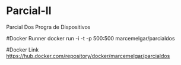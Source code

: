 # Parcial-II
Parcial Dos Progra de Dispositivos

#Docker Runner
docker run -i -t -p 500:500 marcemelgar/parcialdos

#Docker Link
https://hub.docker.com/repository/docker/marcemelgar/parcialdos

